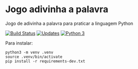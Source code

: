 # Jogo adivinha a palavra
Jogo de adivinha a palavra para praticar a linguagem Python

[![Build Status](https://travis-ci.com/ch-soares/jogo_da_forca_novo.svg?branch=main)](https://travis-ci.com/ch-soares/jogo_da_forca_novo)
[![Updates](https://pyup.io/repos/github/ch-soares/jogo_da_forca_novo/shield.svg)](https://pyup.io/repos/github/ch-soares/jogo_da_forca_novo/)
[![Python 3](https://pyup.io/repos/github/ch-soares/jogo_da_forca_novo/python-3-shield.svg)](https://pyup.io/repos/github/ch-soares/jogo_da_forca_novo/)

Para instalar:

```console
python3 -m venv .venv
source .venv/bin/activate
pip install -r requirements-dev.txt
